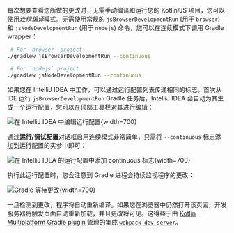 [//]: # (title: 开发服务器与连续编译)

每次想要查看您所做的更改时，无需手动编译和运行您的 Kotlin/JS 项目，您可以使用*连续编译*模式。无需使用常规的 `jsBrowserDevelopmentRun` (用于 `browser`) 和 `jsNodeDevelopmentRun` (用于 `nodejs`) 命令，您可以在连续模式下调用 Gradle wrapper：

```bash
 # For `browser` project
./gradlew jsBrowserDevelopmentRun --continuous

 # For `nodejs` project
./gradlew jsNodeDevelopmentRun --continuous
```

如果您在 IntelliJ IDEA 中工作，可以通过运行配置列表传递相同的标志。首次从 IDE 运行 `jsBrowserDevelopmentRun` Gradle 任务后，IntelliJ IDEA 会自动为其生成一个运行配置，您可以在顶部工具栏对其进行编辑：

![在 IntelliJ IDEA 中编辑运行配置](edit-configurations.png){width=700}

通过**运行/调试配置**对话框启用连续模式非常简单，只需将 `--continuous` 标志添加到运行配置的实参中即可：

![在 IntelliJ IDEA 的运行配置中添加 continuous 标志](run-debug-configurations.png){width=700}

执行此运行配置时，您会注意到 Gradle 进程会持续监视程序的更改：

![Gradle 等待更改](waiting-for-changes.png){width=700}

一旦检测到更改，程序将自动重新编译。如果您在浏览器中仍然打开该页面，开发服务器将触发页面自动重新加载，并且更改将可见。这得益于由 [Kotlin Multiplatform Gradle plugin](https://www.jetbrains.com/help/kotlin-multiplatform-dev/multiplatform-dsl-reference.html) 管理的集成 [`webpack-dev-server`](https://webpack.js.org/configuration/dev-server/)。